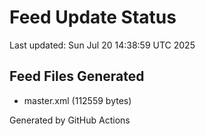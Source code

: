 # Feed Update Status
Last updated: Sun Jul 20 14:38:59 UTC 2025

## Feed Files Generated
- master.xml (112559 bytes)

Generated by GitHub Actions
